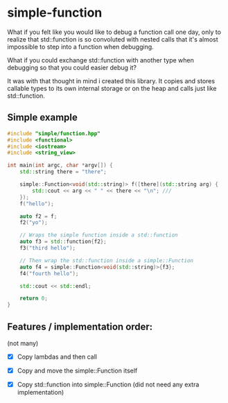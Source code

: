 # simple-function

What if you felt like you would like to debug a function call
one day, only to realize that std::function is so convoluted
with nested calls that it's almost impossible to step into
a function when debugging.

What if you could exchange std::function with another type
when debugging so that you could easier debug it?

It was with that thought in mind i created this library. It copies
and stores callable types to its own internal storage or on the
heap and calls just like std::function.

## Simple example
``` c++
#include "simple/function.hpp"
#include <functional>
#include <iostream>
#include <string_view>

int main(int argc, char *argv[]) {
    std::string there = "there";

    simple::Function<void(std::string)> f([there](std::string arg) {
        std::cout << arg << " " << there << "\n"; ///
    });
    f("hello");

    auto f2 = f;
    f2("yo");

    // Wraps the simple function inside a std::function
    auto f3 = std::function{f2};
    f3("third hello");

    // Then wrap the std::function inside a simple::Function
    auto f4 = simple::Function<void(std::string)>{f3};
    f4("fourth hello");

    std::cout << std::endl;

    return 0;
}
```



## Features / implementation order:
(not many)
 - [x] Copy lambdas and then call
 - [x] Copy and move the simple::Function itself
 - [x] Copy std::function into simple::Function (did not need any extra implementation)


